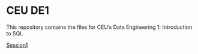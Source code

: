 # CEU DE1 

This repository contains the files for CEU’s Data Engineering 1: Introduction to SQL 



[Session1](https://github.com/salacika/DE1SQL/tree/master/SQL1)

